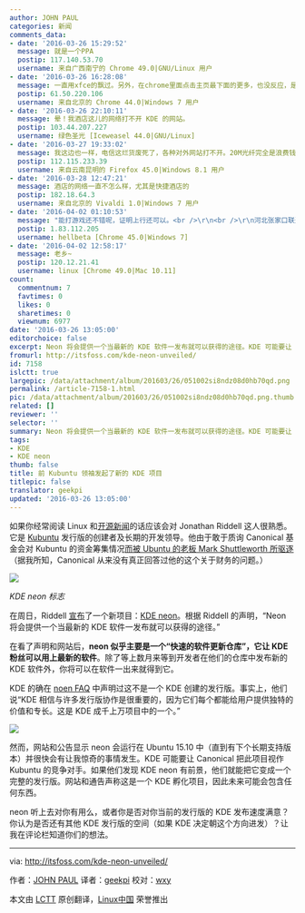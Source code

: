 ```yaml
---
author: JOHN PAUL
categories: 新闻
comments_data:
- date: '2016-03-26 15:29:52'
  message: 就是一个PPA
  postip: 117.140.53.70
  username: 来自广西南宁的 Chrome 49.0|GNU/Linux 用户
- date: '2016-03-26 16:28:08'
  message: 一直用xfce的飘过。另外，在chrome里面点击主页最下面的更多，也没反应，是不是有问题了啊？
  postip: 61.50.220.106
  username: 来自北京的 Chrome 44.0|Windows 7 用户
- date: '2016-03-26 22:10:11'
  message: 晕！我酒店这儿的网络打不开 KDE 的网站。
  postip: 103.44.207.227
  username: 绿色圣光 [Iceweasel 44.0|GNU/Linux]
- date: '2016-03-27 19:33:02'
  message: 我这边也一样，电信这烂货废死了，各种对外网站打不开。20M光纤完全是浪费钱，只能打游戏
  postip: 112.115.233.39
  username: 来自云南昆明的 Firefox 45.0|Windows 8.1 用户
- date: '2016-03-28 12:47:21'
  message: 酒店的网络一直不怎么样，尤其是快捷酒店的
  postip: 182.18.64.3
  username: 来自北京的 Vivaldi 1.0|Windows 7 用户
- date: '2016-04-02 01:10:53'
  message: "能打游戏还不错呢，证明上行还可以。<br />\r\n<br />\r\n河北张家口联通50M宽带，上传500KB……"
  postip: 1.83.112.205
  username: hellbeta [Chrome 45.0|Windows 7]
- date: '2016-04-02 12:58:17'
  message: 老乡~
  postip: 120.12.21.41
  username: linux [Chrome 49.0|Mac 10.11]
count:
  commentnum: 7
  favtimes: 0
  likes: 0
  sharetimes: 0
  viewnum: 6977
date: '2016-03-26 13:05:00'
editorchoice: false
excerpt: Neon 将会提供一个当最新的 KDE 软件一发布就可以获得的途径。KDE 可能要让 Canonical 看到此项目是 Kubuntu 的竞争对手。
fromurl: http://itsfoss.com/kde-neon-unveiled/
id: 7158
islctt: true
largepic: /data/attachment/album/201603/26/051002si8ndz08d0hb70qd.png
permalink: /article-7158-1.html
pic: /data/attachment/album/201603/26/051002si8ndz08d0hb70qd.png.thumb.jpg
related: []
reviewer: ''
selector: ''
summary: Neon 将会提供一个当最新的 KDE 软件一发布就可以获得的途径。KDE 可能要让 Canonical 看到此项目是 Kubuntu 的竞争对手。
tags:
- KDE
- KDE neon
thumb: false
title: 前 Kubuntu 领袖发起了新的 KDE 项目
titlepic: false
translator: geekpi
updated: '2016-03-26 13:05:00'
---
```


如果你经常阅读 Linux 和[开源新闻](http://itsfoss.com/category/news/)的话应该会对 Jonathan Riddell 这人很熟悉。它是 [Kubuntu](http://www.kubuntu.org/) 发行版的创建者及长期的开发领导。他由于敢于质询 Canonical 基金会对 Kubuntu 的资金筹集情况[而被 Ubuntu 的老板 Mark Shuttleworth 所驱逐](/article-5529-1.html) （据我所知，Canonical 从来没有真正回答过他的这个关于财务的问题。）


![](/data/attachment/album/201603/26/051002si8ndz08d0hb70qd.png)


*KDE neon 标志*


在周日，Riddell [宣布](https://dot.kde.org/2016/01/30/fosdem-announcing-kde-neon)了一个新项目：[KDE neon](http://neon.kde.org.uk/)。根据 Riddell 的声明，“Neon 将会提供一个当最新的 KDE 软件一发布就可以获得的途径。”


在看了声明和网站后，**neon 似乎主要是一个“快速的软件更新仓库”，它让 KDE 粉丝可以用上最新的软件**。除了等上数月来等到开发者在他们的仓库中发布新的 KDE 软件外，你将可以在软件一出来就得到它。


KDE 的确在 [noen FAQ](http://neon.kde.org.uk/faq) 中声明过这不是一个 KDE 创建的发行版。事实上，他们说“KDE 相信与许多发行版协作是很重要的，因为它们每个都能给用户提供独特的价值和专长。这是 KDE 成千上万项目中的一个。”


![](/data/attachment/album/201603/26/051003ly5bykve8dgzd4bd.jpg)


然而，网站和公告显示 neon 会运行在 Ubuntu 15.10 中（直到有下个长期支持版本）并很快会有让我惊奇的事情发生。KDE 可能要让 Canonical 把此项目视作 Kubuntu 的竞争对手。如果他们发现 KDE neon 有前景，他们就能把它变成一个完整的发行版。网站和通告声称这是一个 KDE 孵化项目，因此未来可能会包含任何东西。


neon 听上去对你有用么，或者你是否对你当前的发行版的 KDE 发布速度满意？你认为是否还有其他 KDE 发行版的空间（如果 KDE 决定朝这个方向进发）？让我在评论栏知道你们的想法。




---


via: <http://itsfoss.com/kde-neon-unveiled/>


作者：[JOHN PAUL](http://itsfoss.com/author/john/) 译者：[geekpi](https://github.com/geekpi) 校对：[wxy](https://github.com/wxy)


本文由 [LCTT](https://github.com/LCTT/TranslateProject) 原创翻译，[Linux中国](https://linux.cn/) 荣誉推出